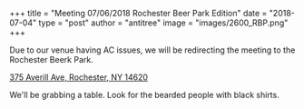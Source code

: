 +++
title =  "Meeting 07/06/2018 Rochester Beer Park Edition"
date = "2018-07-04"
type = "post"
author = "antitree"
image = "images/2600_RBP.png"
+++

Due to our venue having AC issues, we will be redirecting
the meeting to the Rochester Beerk Park. 

[375 Averill Ave, Rochester, NY 14620](https://www.google.com/maps/place/Rochester+Beer+Park/@43.1447899,-77.6006021,15z/data=!4m5!3m4!1s0x0:0xf332188d2353d229!8m2!3d43.1447899!4d-77.6006021)

We'll be grabbing a table. Look for the bearded people with 
black shirts. 
